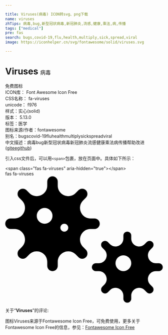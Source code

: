 ```yaml
---

title: Viruses(病毒) ICON转svg、png下载
name: viruses
zhTips: 病毒,bug,新型冠状病毒,新冠肺炎,流感,健康,乘法,病,传播
tags: ["medical"]
pre: fas
search: bugs,covid-19,flu,health,multiply,sick,spread,viral
image: https://iconhelper.cn/svg/fontawesome/solid/viruses.svg

---
```


# Viruses  <small style="font-size: 60%;font-weight: 100">病毒</small>


<div class="detail-page">
<p>
<span><span class="badge-success badge">免费图标</span> </span>
<br/>
<span>
ICON库：
<span class="badge-secondary badge">Font Awesome Icon Free</span> 
</span>
<br/>
<span>
CSS名称：
<span class="badge-secondary badge">fa-viruses</span> 
</span>
<br/>
<span>
unicode：
<span class="badge-secondary badge">f976</span> 
<copy-btn content='f976' btn-title=""></copy-btn>
<copy-btn :content='String.fromCodePoint(parseInt("f976", 16))' btn-title="复制U"></copy-btn>
</span><br/><span>样式：<span class="badge-light badge">实心(solid)</span></span>
<br/>
<span>
版本：
<span class="badge-secondary badge">5.13.0</span> 
</span><br/><span>标签：<span class="badge-light badge"><router-link to="/tags/medical.html">医学</router-link></span></span>
<br/>
<span>图标来源/作者：<span class="badge-light badge">fontawesome</span></span> 
<br/>
<span>别名：<span class="badge-light badge">bugs</span><span class="badge-light badge">covid-19</span><span class="badge-light badge">flu</span><span class="badge-light badge">health</span><span class="badge-light badge">multiply</span><span class="badge-light badge">sick</span><span class="badge-light badge">spread</span><span class="badge-light badge">viral</span></span><br/><span class="zh-detail">中文描述：<span class="badge-primary badge">病毒</span><span class="badge-primary badge">bug</span><span class="badge-primary badge">新型冠状病毒</span><span class="badge-primary badge">新冠肺炎</span><span class="badge-primary badge">流感</span><span class="badge-primary badge">健康</span><span class="badge-primary badge">乘法</span><span class="badge-primary badge">病</span><span class="badge-primary badge">传播</span><span class="help-link"><span>帮助改进</span>(<a href="https://gitee.com/liuwave/icon-helper/edit/master/json/fontawesome/solid/viruses.json" target="_blank" rel="noopener noreferrer">gitee</a><a href="https://github.com/liuwave/icon-helper/edit/master/json/fontawesome/solid/viruses.json" target="_blank" rel="noopener noreferrer">github</a></span>)</span><br/>
</p>
</div>
<div class="alert alert-dark">
  <i class="fas fa-viruses fa-xs"></i>
  <i class="fas fa-viruses fa-sm"></i>
  <i class="fas fa-viruses fa-lg"></i>
  <i class="fas fa-viruses fa-2x"></i>
  <i class="fas fa-viruses fa-3x"></i>
  <i class="fas fa-viruses fa-5x"></i>
  <i class="fas fa-viruses fa-7x"></i>
</div>
<div>
  <p>引入css文件后，可以用<code>&lt;span&gt;</code>包裹，放在页面中。具体如下所示：    
  </p>
  <div class="alert alert-primary" style="font-size: 14px">
    &lt;span class="fas fa-viruses" aria-hidden="true"&gt;&lt;/span&gt;
    <copy-btn content='<span class="fas fa-viruses" aria-hidden="true"></span>'></copy-btn>
  </div>
  <div class="alert alert-secondary">
    <i class="fas fa-viruses"
    style="font-size: 24px"
    aria-hidden="true"></i> fas fa-viruses
    <copy-btn content="fas fa-viruses" btn-title="复制图标名称"></copy-btn>
  </div>
</div>
<div id="svg" class="svg-wrap">
<svg xmlns="http://www.w3.org/2000/svg" viewBox="0 0 640 512"><path d="M624,352H611.88c-28.51,0-42.79-34.47-22.63-54.63l8.58-8.57a16,16,0,1,0-22.63-22.63l-8.57,8.58C546.47,294.91,512,280.63,512,252.12V240a16,16,0,0,0-32,0v12.12c0,28.51-34.47,42.79-54.63,22.63l-8.57-8.58a16,16,0,0,0-22.63,22.63l8.58,8.57c20.16,20.16,5.88,54.63-22.63,54.63H368a16,16,0,0,0,0,32h12.12c28.51,0,42.79,34.47,22.63,54.63l-8.58,8.57a16,16,0,1,0,22.63,22.63l8.57-8.58c20.16-20.16,54.63-5.88,54.63,22.63V496a16,16,0,0,0,32,0V483.88c0-28.51,34.47-42.79,54.63-22.63l8.57,8.58a16,16,0,1,0,22.63-22.63l-8.58-8.57C569.09,418.47,583.37,384,611.88,384H624a16,16,0,0,0,0-32ZM480,384a32,32,0,1,1,32-32A32,32,0,0,1,480,384ZM346.51,213.33h16.16a21.33,21.33,0,0,0,0-42.66H346.51c-38,0-57.05-46-30.17-72.84l11.43-11.44A21.33,21.33,0,0,0,297.6,56.23L286.17,67.66c-26.88,26.88-72.84,7.85-72.84-30.17V21.33a21.33,21.33,0,0,0-42.66,0V37.49c0,38-46,57.05-72.84,30.17L86.4,56.23A21.33,21.33,0,0,0,56.23,86.39L67.66,97.83c26.88,26.88,7.85,72.84-30.17,72.84H21.33a21.33,21.33,0,0,0,0,42.66H37.49c38,0,57.05,46,30.17,72.84L56.23,297.6A21.33,21.33,0,1,0,86.4,327.77l11.43-11.43c26.88-26.88,72.84-7.85,72.84,30.17v16.16a21.33,21.33,0,0,0,42.66,0V346.51c0-38,46-57.05,72.84-30.17l11.43,11.43a21.33,21.33,0,0,0,30.17-30.17l-11.43-11.43C289.46,259.29,308.49,213.33,346.51,213.33ZM160,192a32,32,0,1,1,32-32A32,32,0,0,1,160,192Zm80,32a16,16,0,1,1,16-16A16,16,0,0,1,240,224Z"/></svg>
</div>
<detail full-name='fa-viruses'></detail>
<div class="icon-detail__container">
<p>关于“<b>Viruses</b>”的评论:</p>
</div>
<Vssue title="关于“Viruses”的评论" />    
<div><p>图标Viruses来源于Fontawesome Icon Free，可免费使用，更多关于  Fontawesome Icon Free的信息，参见：<a target="_blank" href="https://iconhelper.cn/fontawesome.html">Fontawesome Icon Free</a>
</p></div>
